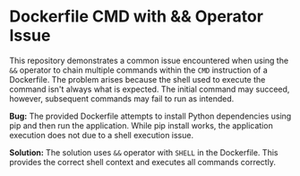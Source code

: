 # Dockerfile CMD with && Operator Issue

This repository demonstrates a common issue encountered when using the `&&` operator to chain multiple commands within the `CMD` instruction of a Dockerfile.  The problem arises because the shell used to execute the command isn't always what is expected.  The initial command may succeed, however, subsequent commands may fail to run as intended.

**Bug:** The provided Dockerfile attempts to install Python dependencies using pip and then run the application. While pip install works, the application execution does not due to a shell execution issue.

**Solution:** The solution uses `&&` operator with `SHELL` in the Dockerfile. This provides the correct shell context and executes all commands correctly.
